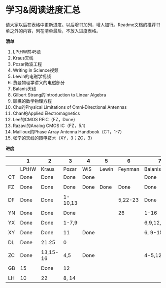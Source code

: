 # 学习&阅读进度汇总

请大家以后在表格中更新进度。以后增书加列，增人加行。Readme文档的推荐书单之外的内容，列在清单最后，不放入进度表格。

**清单**

1. LPtHW前45章
2. Kraus天线
3. Pozar微波工程
4. Writing in Science视频
5. Lewin的电磁学视频
6. 费曼物理学讲义的电磁部分
7. Balanis天线
8. Gilbert Strang的Introduction to Linear Algebra
9. 顾樵的数学物理方程
10. Chu的Physical Limitations of Omni‐Directional Antennas
11. Chan的Applied Electromagnetics
12. Lee的CMOS RFIC（FZ，Done）
13. Razavi的Analog CMOS IC（FZ，5.1）
14. Mailloux的Phase Array Antenna Handbook（CT，1-7）
15. 张宁的天线的馈电技术（XY，3；ZC，3）

**进度**

|      | 1     | 2     | 3       | 4    | 5     | 6       | 7            | 8       | 9     | 10  | 11 |
| ---- | ----- | ----- | ------- | ---- | ----- | ------- | ------------ | -------- | ------ | ---- | ---- |
|      | LPtHW | Kraus | Pozar   | WiS  | Lewin | Feynman | Balanis      | Strang | Gu | Chu |  |
| CT   | Done  | Done  | Done    | Done |       |         | Done         |       |        |      |      |
|      |       |       |         |      |       |         |              |          |        |      |      |
| FZ   | Done  | Done  | Done    | Done | Done  | Done    | Done         | Done | Done | Done | 4 |
|      |       |       |         |      |       |         |              |          |        |      |      |
| DF   | Done  | Done  | 1-10,13 |      |       | 5,22-23 | Done         |          |        |      |      |
|      |       |       |         |      |       |         |              |          |        |      |      |
| YN   | Done  | Done  | Done    |      |       | 26      | 1-16         |          |        |      |      |
|      |       |       |         |      |       |         |              |          |        |      |      |
| YX   | Done  | Done  | 1-7,9   |      |       |         | 6,9,12,14,16 |          |        |      |      |
|      |       |       |         |      |       |         |              |          |        |      |      |
| XY   | Done  | Done    | 11      | Done |       |         | 6, 9-15 |          |        |      |      |
|      |       |       |         |      |       |         |              |          |        |      |      |
| DL   | Done  | 21.25 | 0       |      |       |         |              |          |        |      |      |
|      |       |       |         |      |       |         |              |          |        |      |      |
| ZC   | Done  | 13,15-16  | 4,5     | Done |       |         | 4-5,12-16    |          |        |      |      |
|      |       |       |         |      |       |         |              |          |        |      |      |
| GB   | 15    | Done  | 12      |      |       |         |              |          |        |      |      |
|      |       |       |         |      |       |         |              |          |        |      |      |
| LH   | 10    | 22    | 8, 14   |      |       |         |              |          |        |      |      |